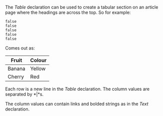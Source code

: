 The *Table* declaration can be used to create a tabular section on
an article page where the headings are across the top.  So for example:

~~~
false
false
false
false
false
~~~
Comes out as:

Fruit|Colour
-|-
Banana|Yellow
Cherry|Red

Each row is a new line in the *Table* declaration.  The column values
are separated by *|*s.

The column values can contain links and bolded strings as in the *Text*
declaration.
